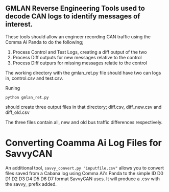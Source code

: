 ## GMLAN Reverse Engineering Tools used to decode CAN logs to identify messages of interest. 

These tools should allow an engineer recording CAN traffic using the Comma Ai Panda to do the following; 
1. Process Control and Test Logs, creating a diff output of the two 
2. Process Diff outputs for new messages relative to the control
3. Process Diff outpurs for missing messages relatie to the control 

The working directory with the gmlan_ret.py file should have two can logs in, control.csv and test.csv. 

Runing 
```
python gmlan_ret.py 
```
should create three output files in that directory; diff.csv, diff_new.csv and diff_old.csv 

The three files contain all, new and old bus traffic differences respectively. 

# Converting Coamma Ai Log Files for SavvyCAN 

An additional tool, ```savvy_convert.py "inputfile.csv"``` allows you to convert files saved from a Cabana log using Comma Ai's Panda to the simple ID D0 D1 D2 D3 D4 D5 D6 D7 format SavvyCAN uses. It will produce a .csv with the savvy_ prefix added. 

